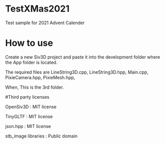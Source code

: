# TestXMas2021
Test sample for 2021 Advent Calender

# How to use
Create a new Siv3D project and paste it into the development folder where the App folder is located.

The required files are
LineString3D.cpp,
LineString3D.hpp,
Main.cpp,
PixieCamera.hpp,
PixieMesh.hpp,

When,
This is the 3rd folder.

#Third party licenses

OpenSiv3D : MIT license

TinyGLTF : MIT license

json.hpp : MIT license

stb_image libraries : Public domain

